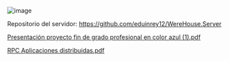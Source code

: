 ![image](https://github.com/eduinrey12/WereHouse.Client/assets/124745274/c302acc8-09e0-4024-ab8a-ccd91e3e91a7)

Repositorio del servidor: https://github.com/eduinrey12/WereHouse.Server 

[Presentación proyecto fin de grado profesional en color azul (1).pdf](https://github.com/eduinrey12/WereHouse.Client/files/13747680/Presentacion.proyecto.fin.de.grado.profesional.en.color.azul.1.pdf)

[RPC Aplicaciones distribuidas.pdf](https://github.com/eduinrey12/WereHouse.Client/files/13747681/RPC.Aplicaciones.distribuidas.pdf)
